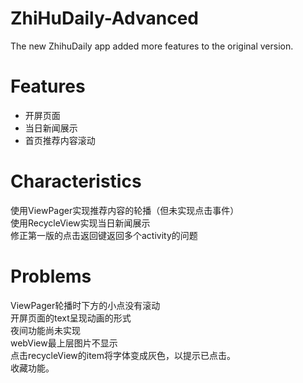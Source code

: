 # ZhiHuDaily-Advanced
The new ZhihuDaily app added more features to the original version.

# Features
- 开屏页面
- 当日新闻展示
- 首页推荐内容滚动

# Characteristics
使用ViewPager实现推荐内容的轮播（但未实现点击事件）</br>
使用RecycleView实现当日新闻展示</br>
修正第一版的点击返回键返回多个activity的问题</br>

# Problems
ViewPager轮播时下方的小点没有滚动</br>
开屏页面的text呈现动画的形式</br>
夜间功能尚未实现</br>
webView最上层图片不显示</br>
点击recycleView的item将字体变成灰色，以提示已点击。</br>
收藏功能。</br>
